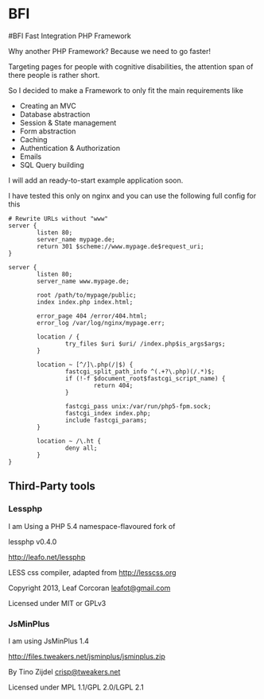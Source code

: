 BFI
===

#BFI Fast Integration PHP Framework

Why another PHP Framework? 
Because we need to go faster!

Targeting pages for people with cognitive disabilities, the attention span of there people is rather short.

So I decided to make a Framework to only fit the main requirements like
* Creating an MVC
* Database abstraction
* Session & State management
* Form abstraction
* Caching
* Authentication & Authorization
* Emails
* SQL Query building

I will add an ready-to-start example application soon.

I have tested this only on nginx and you can use the following full config for this
```
# Rewrite URLs without "www"
server {
        listen 80;
        server_name mypage.de;
        return 301 $scheme://www.mypage.de$request_uri;
}

server {
        listen 80;
        server_name www.mypage.de;

        root /path/to/mypage/public;
        index index.php index.html;

        error_page 404 /error/404.html;
        error_log /var/log/nginx/mypage.err;

        location / {
                try_files $uri $uri/ /index.php$is_args$args;
        }

        location ~ [^/]\.php(/|$) {
                fastcgi_split_path_info ^(.+?\.php)(/.*)$;
                if (!-f $document_root$fastcgi_script_name) {
                        return 404;
                }

                fastcgi_pass unix:/var/run/php5-fpm.sock;
                fastcgi_index index.php;
                include fastcgi_params;
        }

        location ~ /\.ht {
                deny all;
        }
}
```

## Third-Party tools
### Lessphp
I am Using a PHP 5.4 namespace-flavoured fork of

lessphp v0.4.0

http://leafo.net/lessphp

LESS css compiler, adapted from http://lesscss.org

Copyright 2013, Leaf Corcoran <leafot@gmail.com>

Licensed under MIT or GPLv3

### JsMinPlus
I am using JsMinPlus 1.4

http://files.tweakers.net/jsminplus/jsminplus.zip

By Tino Zijdel <crisp@tweakers.net>

Licensed under MPL 1.1/GPL 2.0/LGPL 2.1
